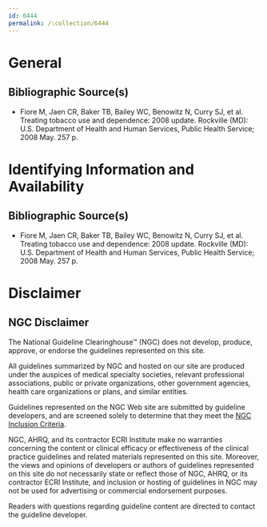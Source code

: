 ```yaml
---
id: 6444
permalink: /:collection/6444
---
```


# General

## Bibliographic Source(s)

- Fiore M, Jaen CR, Baker TB, Bailey WC, Benowitz N, Curry SJ, et al. Treating tobacco use and dependence: 2008 update. Rockville (MD): U.S. Department of Health and Human Services, Public Health Service; 2008 May. 257 p.

# Identifying Information and Availability

## Bibliographic Source(s)

- Fiore M, Jaen CR, Baker TB, Bailey WC, Benowitz N, Curry SJ, et al. Treating tobacco use and dependence: 2008 update. Rockville (MD): U.S. Department of Health and Human Services, Public Health Service; 2008 May. 257 p.

# Disclaimer

## NGC Disclaimer

The National Guideline Clearinghouse™ (NGC) does not develop, produce, approve, or endorse the guidelines represented on this site.

All guidelines summarized by NGC and hosted on our site are produced under the auspices of medical specialty societies, relevant professional associations, public or private organizations, other government agencies, health care organizations or plans, and similar entities.

Guidelines represented on the NGC Web site are submitted by guideline developers, and are screened solely to determine that they meet the [NGC Inclusion Criteria](/help-and-about/summaries/inclusion-criteria).

NGC, AHRQ, and its contractor ECRI Institute make no warranties concerning the content or clinical efficacy or effectiveness of the clinical practice guidelines and related materials represented on this site. Moreover, the views and opinions of developers or authors of guidelines represented on this site do not necessarily state or reflect those of NGC, AHRQ, or its contractor ECRI Institute, and inclusion or hosting of guidelines in NGC may not be used for advertising or commercial endorsement purposes.

Readers with questions regarding guideline content are directed to contact the guideline developer.

